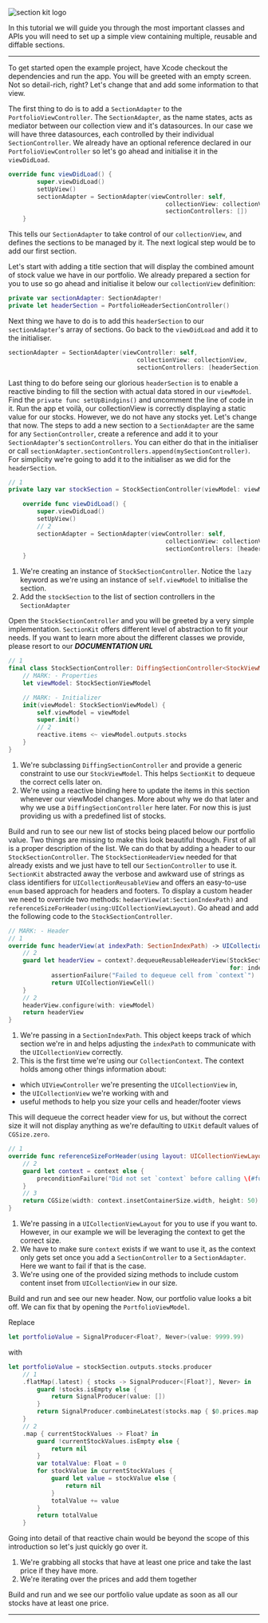 ![section kit logo](https://github.com/traderepublic/tr-sectionkit/blob/introduction/Resources/SectionKit.png)

In this tutorial we will guide you through the most important classes and APIs
you will need to set up a simple view containing multiple, reusable and  diffable sections.
___
To get started open the example project, have Xcode checkout the dependencies and run the app. You will be greeted with an empty screen.
Not so detail-rich, right? Let's change that and add some information to that
view.

The first thing to do is to add a `SectionAdapter` to the `PortfolioViewController`. The `SectionAdapter`, as the name states, acts as mediator between our collection view and it's datasources. In our case we will have three datasources, each controlled by their individual `SectionController`. We already have an optional reference declared in our `PortfolioViewController` so let's go ahead and initialise it in the `viewDidLoad`.

```swift
override func viewDidLoad() {
        super.viewDidLoad()
        setUpView()
        sectionAdapter = SectionAdapter(viewController: self,
                                            collectionView: collectionView,
                                            sectionControllers: [])
    }
```

This tells our `SectionAdapter` to take control of our `collectionView`, and
defines the sections to be managed by it. The next logical step would be to add
our first section.

Let's start with adding a title section that will display the combined amount of stock value we have in our portfolio. We already prepared a section for you to use so go ahead and initialise it below our `collectionView` definition:

```swift
private var sectionAdapter: SectionAdapter!
private let headerSection = PortfolioHeaderSectionController()
```

Next thing we have to do is to add this `headerSection` to our
`sectionAdapter`'s array of sections. Go back to the `viewDidLoad` and add it to the initialiser.

```swift
sectionAdapter = SectionAdapter(viewController: self,
                                    collectionView: collectionView,
                                    sectionControllers: [headerSection])
```

Last thing to do before seing our glorious `headerSection` is to enable a reactive binding to fill the section with actual data stored in our `viewModel`. Find the `private func setUpBindgins()` and uncomment the line of code in it.
Run the app et voilà, our collectionView is correctly
displaying a static value for our stocks. However, we do not have any stocks yet. Let's change that now. The steps to add a new section to a `SectionAdapter` are the same for any `SectionController`, create a
reference and add it to your `SectionAdapter`'s `sectionControllers`. You can either do that in the initialiser or call `sectionAdapter.sectionControllers.append(mySectionController)`. For
simplicity we're going to add it to the initialiser as we did for the
`headerSection`.

```swift
// 1
private lazy var stockSection = StockSectionController(viewModel: viewModel.outputs.stockSection)

    override func viewDidLoad() {
        super.viewDidLoad()
        setUpView()
        // 2
        sectionAdapter = SectionAdapter(viewController: self,
                                            collectionView: collectionView,
                                            sectionControllers: [headerSection, stockSection])
    }
```

1. We're creating an instance of `StockSectionController`. Notice the `lazy` keyword as we're using an instance of `self.viewModel` to initialise the section.
2. Add the `stockSection` to the list of section controllers in the `SectionAdapter`

Open the `StockSectionController` and you will be greeted by a very simple implementation. `SectionKit` offers different level of abstraction to fit your needs. If you want to learn more about the different classes we provide, please resort to our ___DOCUMENTATION URL___

```swift
// 1
final class StockSectionController: DiffingSectionController<StockViewModel> {
    // MARK: - Properties
    let viewModel: StockSectionViewModel

    // MARK: - Initializer
    init(viewModel: StockSectionViewModel) {
        self.viewModel = viewModel
        super.init()
        // 2
        reactive.items <~ viewModel.outputs.stocks
    }
}
```
1. We're subclassing `DiffingSectionController` and provide a generic constraint to use our `StockViewModel`. This helps `SectionKit` to dequeue the correct cells later on.
2. We're using a reactive binding here to update the items in this section whenever our viewModel changes. More about why we do that later and why we use a `DiffingSectionController` here later. For now this is just providing us with a predefined list of stocks.

Build and run to see our new list of stocks being placed below our portfolio value. Two things are missing to make this look beautiful though.
First of all is a proper description of the list. We can do that by adding a header to our `StockSectionController`. The `StockSectionHeaderView` needed for that already exists and we just have to tell our `SectionController` to use it. `SectionKit` abstracted away the verbose and awkward use of strings as class identifiers for `UICollectionReusableView` and offers an easy-to-use `enum` based approach for headers and footers.
To display a custom header we need to override two methods:
`hedaerView(at:SectionIndexPath)` and `referenceSizeForHeader(using:UICollectionViewLayout)`.
Go ahead and add the following code to the `StockSectionController`.

```swift
// MARK: - Header
// 1
override func headerView(at indexPath: SectionIndexPath) -> UICollectionReusableView {
    // 2
    guard let headerView = context?.dequeueReusableHeaderView(StockSectionHeaderView.self,
                                                              for: indexPath.externalRepresentation) else {
            assertionFailure("Failed to dequeue cell from `context`")
            return UICollectionViewCell()
    }
    // 2
    headerView.configure(with: viewModel)
    return headerView
}
```
1. We're passing in a `SectionIndexPath`. This object keeps track of which section we're in and helps adjusting the `indexPath` to communicate with the `UICollectionView` correctly.
2. This is the first time we're using our `CollectionContext`. The context holds among other things information about:
 - which `UIViewController` we're presenting the `UICollectionView` in,
 - the `UICollectionView` we're working with and
 - useful methods to help you size your cells and header/footer views

This will dequeue the correct header view for us, but without the correct size it will not display anything as we're defaulting to `UIKit` default values of `CGSize.zero`.


```swift
// 1
override func referenceSizeForHeader(using layout: UICollectionViewLayout) -> CGSize {
    // 2
    guard let context = context else {
        preconditionFailure("Did not set `context` before calling \(#function)")
    }
    // 3
    return CGSize(width: context.insetContainerSize.width, height: 50)
}
```
1. We're passing in a `UICollectionViewLayout` for you to use if you want to. However, in our example we will be leveraging the context to get the correct size.
2.  We have to make sure `context` exists if we want to use it, as the context only gets set once you add a `SectionController` to a `SectionAdapter`. Here we want to fail if that is the case.
3. We're using one of the provided sizing methods to include custom content inset from `UICollectionView` in our size.

Build and run and see our new header. Now, our portfolio value looks a bit off. We can fix that by opening the `PortfolioViewModel`.

Replace
```swift
let portfolioValue = SignalProducer<Float?, Never>(value: 9999.99)
```

with
```swift
let portfolioValue = stockSection.outputs.stocks.producer
    // 1
    .flatMap(.latest) { stocks -> SignalProducer<[Float?], Never> in
        guard !stocks.isEmpty else {
            return SignalProducer(value: [])
        }
        return SignalProducer.combineLatest(stocks.map { $0.prices.map { $0.last?.price } })
    }
    // 2
    .map { currentStockValues -> Float? in
        guard !currentStockValues.isEmpty else {
            return nil
        }
        var totalValue: Float = 0
        for stockValue in currentStockValues {
            guard let value = stockValue else {
                return nil
            }
            totalValue += value
        }
        return totalValue
    }
```

Going into detail of that reactive chain would be beyond the scope of this introduction so let's just quickly go over it.

1. We're grabbing all stocks that have at least one price and take the last price if they have more.
2. We're iterating over the prices and add them together

Build and run and we see our portfolio value update as soon as all our stocks have at least one price.

---
